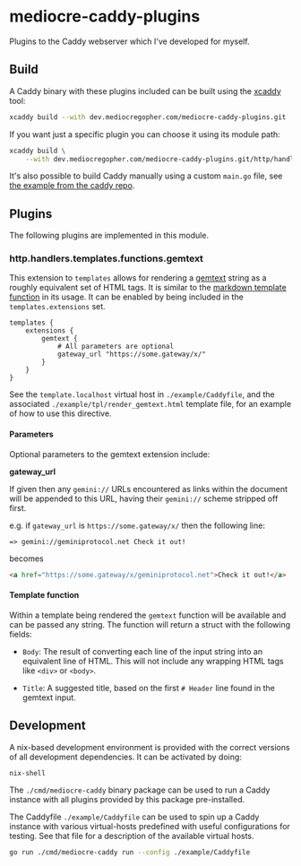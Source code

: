# mediocre-caddy-plugins

Plugins to the Caddy webserver which I've developed for myself.

## Build

A Caddy binary with these plugins included can be built using the
[xcaddy][xcaddy] tool:

```bash
xcaddy build --with dev.mediocregopher.com/mediocre-caddy-plugins.git
```

If you want just a specific plugin you can choose it using its module path:

```bash
xcaddy build \
    --with dev.mediocregopher.com/mediocre-caddy-plugins.git/http/handlers/templates/functions
```

It's also possible to build Caddy manually using a custom `main.go` file, see
[the example from the caddy repo][caddymain].

[xcaddy]: https://github.com/caddyserver/xcaddy
[caddymain]: https://github.com/caddyserver/caddy/blob/master/cmd/caddy/main.go

## Plugins

The following plugins are implemented in this module.

### http.handlers.templates.functions.gemtext

This extension to `templates` allows for rendering a [gemtext][gemtext] string
as a roughly equivalent set of HTML tags. It is similar to the [markdown template
function][mdfunc] in its usage. It can be enabled by being included in the
`templates.extensions` set.

```text
templates {
    extensions {
        gemtext {
            # All parameters are optional
            gateway_url "https://some.gateway/x/"
        }
    }
}
```

See the `template.localhost` virtual host in `./example/Caddyfile`, and the
associated `./example/tpl/render_gemtext.html` template file, for an example of
how to use this directive.

[gemtext]: https://geminiprotocol.net/docs/gemtext.gmi
[mdfunc]: https://caddyserver.com/docs/modules/http.handlers.templates#markdown

#### Parameters

Optional parameters to the gemtext extension include:

**gateway_url**

If given then any `gemini://` URLs encountered as links within
the document will be appended to this URL, having their `gemini://` scheme
stripped off first.

e.g. if `gateway_url` is `https://some.gateway/x/` then the following line:

```text
=> gemini://geminiprotocol.net Check it out!
```

becomes

```html
<a href="https://some.gateway/x/geminiprotocol.net">Check it out!</a>
```

#### Template function

Within a template being rendered the `gemtext` function will be available and
can be passed any string. The function will return a struct with the following
fields:

* `Body`: The result of converting each line of the input string into an
  equivalent line of HTML. This will not include any wrapping HTML tags like
  `<div>` or `<body>`.

* `Title`: A suggested title, based on the first `# Header` line found in the
  gemtext input.

## Development

A nix-based development environment is provided with the correct versions of all
development dependencies. It can be activated by doing:

```bash
nix-shell
```

The `./cmd/mediocre-caddy` binary package can be used to run a Caddy instance
with all plugins provided by this package pre-installed.

The Caddyfile `./example/Caddyfile` can be used to spin up a Caddy instance with
various virtual-hosts predefined with useful configurations for testing. See
that file for a description of the available virtual hosts.

```bash
go run ./cmd/mediocre-caddy run --config ./example/Caddyfile
```
